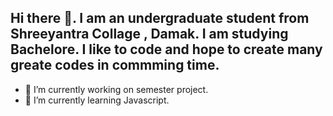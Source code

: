 ## Hi there 👋. I am an undergraduate student from Shreeyantra  Collage , Damak. I am studying Bachelore. I like to code and hope to create many greate codes in commming time.



- 🔭 I’m currently working on semester project.
- 🌱 I’m currently learning Javascript.


